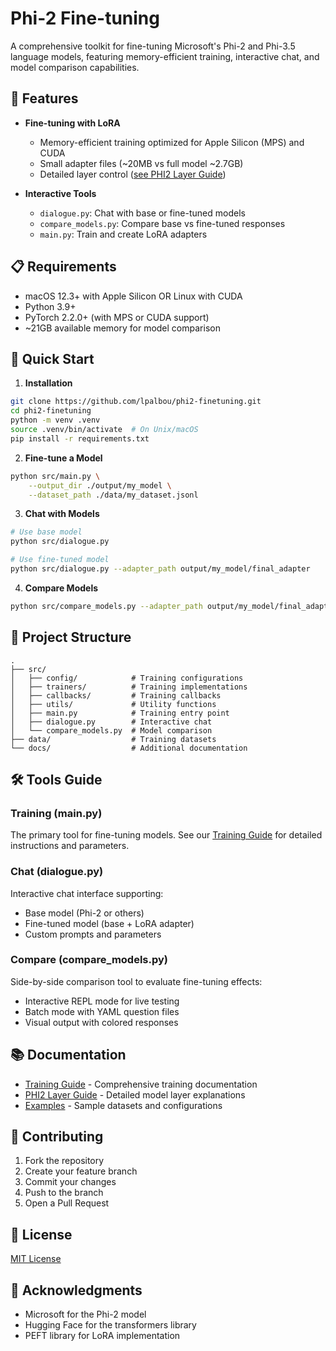 # Phi-2 Fine-tuning

A comprehensive toolkit for fine-tuning Microsoft's Phi-2 and Phi-3.5 language models, featuring memory-efficient training, interactive chat, and model comparison capabilities.

## 🌟 Features

- **Fine-tuning with LoRA**
  - Memory-efficient training optimized for Apple Silicon (MPS) and CUDA
  - Small adapter files (~20MB vs full model ~2.7GB)
  - Detailed layer control ([see PHI2 Layer Guide](docs/PHI2-README.md))

- **Interactive Tools**
  - `dialogue.py`: Chat with base or fine-tuned models
  - `compare_models.py`: Compare base vs fine-tuned responses
  - `main.py`: Train and create LoRA adapters

## 📋 Requirements

- macOS 12.3+ with Apple Silicon OR Linux with CUDA
- Python 3.9+
- PyTorch 2.2.0+ (with MPS or CUDA support)
- ~21GB available memory for model comparison

## 🚀 Quick Start

1. **Installation**
```bash
git clone https://github.com/lpalbou/phi2-finetuning.git
cd phi2-finetuning
python -m venv .venv
source .venv/bin/activate  # On Unix/macOS
pip install -r requirements.txt
```

2. **Fine-tune a Model**
```bash
python src/main.py \
    --output_dir ./output/my_model \
    --dataset_path ./data/my_dataset.jsonl
```

3. **Chat with Models**
```bash
# Use base model
python src/dialogue.py

# Use fine-tuned model
python src/dialogue.py --adapter_path output/my_model/final_adapter
```

4. **Compare Models**
```bash
python src/compare_models.py --adapter_path output/my_model/final_adapter
```

## 📁 Project Structure

```
.
├── src/
│   ├── config/            # Training configurations
│   ├── trainers/          # Training implementations
│   ├── callbacks/         # Training callbacks
│   ├── utils/             # Utility functions
│   ├── main.py            # Training entry point
│   ├── dialogue.py        # Interactive chat
│   └── compare_models.py  # Model comparison
├── data/                  # Training datasets
└── docs/                  # Additional documentation
```

## 🛠️ Tools Guide

### Training (main.py)
The primary tool for fine-tuning models. See our [Training Guide](docs/Training-README.md) for detailed instructions and parameters.

### Chat (dialogue.py)
Interactive chat interface supporting:
- Base model (Phi-2 or others)
- Fine-tuned model (base + LoRA adapter)
- Custom prompts and parameters

### Compare (compare_models.py)
Side-by-side comparison tool to evaluate fine-tuning effects:
- Interactive REPL mode for live testing
- Batch mode with YAML question files
- Visual output with colored responses

## 📚 Documentation

- [Training Guide](docs/Training-README.md) - Comprehensive training documentation
- [PHI2 Layer Guide](docs/PHI2-README.md) - Detailed model layer explanations
- [Examples](examples/) - Sample datasets and configurations

## 🤝 Contributing

1. Fork the repository
2. Create your feature branch
3. Commit your changes
4. Push to the branch
5. Open a Pull Request

## 📜 License

[MIT License](LICENSE)

## 🙏 Acknowledgments

- Microsoft for the Phi-2 model
- Hugging Face for the transformers library
- PEFT library for LoRA implementation